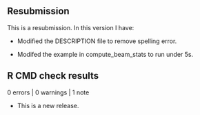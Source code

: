 ## Resubmission
This is a resubmission. In this version I have:

* Modified the DESCRIPTION file to remove spelling error.

* Modifed the example in compute_beam_stats to run under 5s.

## R CMD check results

0 errors | 0 warnings | 1 note

* This is a new release.
